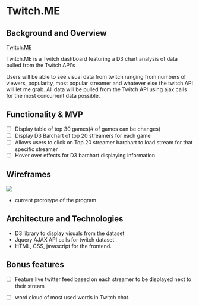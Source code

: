# Twitch.ME


## Background and Overview

[Twitch.ME](https://npartovi.github.io/Twitch.ME/)

Twitch.ME is a Twitch dashboard featuring a D3 chart analysis of data pulled from the Twitch API's

Users will be able to see visual data from twitch ranging from numbers of viewers, popularity, most
popular streamer and whatever else the twitch API will let me grab. All data will be pulled from the Twitch API using ajax calls for the most concurrent data possible.

## Functionality & MVP

- [ ] Display table of top 30 games(# of games can be changes)
- [ ] Display D3 Barchart of top 20 streamers for each game 
- [ ] Allows users to click on Top 20 streamer barchart to load stream for that specific streamer
- [ ] Hover over effects for D3 barchart displaying information

## Wireframes

![](https://i.imgur.com/74H3mHY.png)

- current prototype of the program

## Architecture and Technologies

- D3 library to display visuals from the dataset
- Jquery AJAX API calls for twitch dataset
- HTML, CSS, javascript for the frontend.

## Bonus features
- [ ] Feature live twitter feed based on each streamer to be displayed next to their stream
- [ ] word cloud of most used words in Twitch chat.


